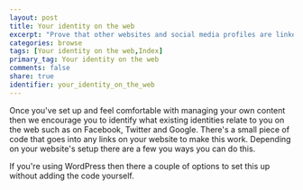 ```yaml
---
layout: post
title: Your identity on the web
excerpt: "Prove that other websites and social media profiles are linked to you and much more!"
categories: browse
tags: [Your identity on the web,Index]
primary_tag: Your identity on the web
comments: false
share: true
identifier: your_identity_on_the_web
---
```


Once you've set up and feel comfortable with managing your own content then we encourage you to identify what existing identities relate to you on the web such as on Facebook, Twitter and Google. There's a small piece of code that goes into any links on your website to make this work. Depending on your website's setup there are a few you ways you can do this.

If you're using WordPress then there a couple of options to set this up without adding the code yourself.
